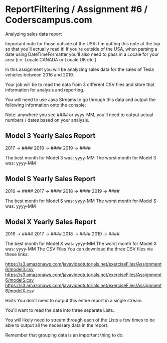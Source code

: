 # ReportFiltering / Assignment #6 / Coderscampus.com
Analyzing sales data report


Important note for those outside of the USA:  I'm putting this note at the top so that you'll actually read it! If you're outside of the USA, when parsing a date using DateTimeFormatter you'll also need to pass in a Locale for your area (i.e. Locale.CANADA or Locale.UK etc.)


In this assignment you will be analyzing sales data for the sales of Tesla vehicles between 2016 and 2019.

Your job will be to read the data from 3 different CSV files and store that information for analysis and reporting.

You will need to use Java Streams to go through this data and output the following information onto the console:

Note: anywhere you see #### or yyyy-MM, you'll need to output actual numbers / dates based on your analysis.


Model 3 Yearly Sales Report
---------------------------
2017 -> ####
2018 -> ####
2019 -> ####

The best month for Model 3 was: yyyy-MM
The worst month for Model 3 was: yyyy-MM

Model S Yearly Sales Report
---------------------------
2016 -> ####
2017 -> ####
2018 -> ####
2019 -> ####

The best month for Model S was: yyyy-MM
The worst month for Model S was: yyyy-MM

Model X Yearly Sales Report
---------------------------
2016 -> ####
2017 -> ####
2018 -> ####
2019 -> ####

The best month for Model X was: yyyy-MM
The worst month for Model X was: yyyy-MM
The CSV Files
You can download the three CSV files via these links:

https://s3.amazonaws.com/javavideotutorials.net/exerciseFiles/Assignment6/model3.csv
https://s3.amazonaws.com/javavideotutorials.net/exerciseFiles/Assignment6/modelS.csv
https://s3.amazonaws.com/javavideotutorials.net/exerciseFiles/Assignment6/modelX.csv


Hints
You don't need to output this entire report in a single stream.

You'll want to read the data into three separate Lists.

You will likely need to stream through each of the Lists a few times to be able to output all the necessary data in the report.

Remember that grouping data is an important thing to do.
